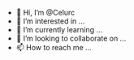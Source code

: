 - 👋 Hi, I’m @Celurc
- 👀 I’m interested in ...
- 🌱 I’m currently learning ...
- 💞️ I’m looking to collaborate on ...
- 📫 How to reach me ...

<!---
Celurc/Celurc is a ✨ special ✨ repository because its `README.md` (this file) appears on your GitHub profile.
You can click the Preview link to take a look at your changes.
--->
